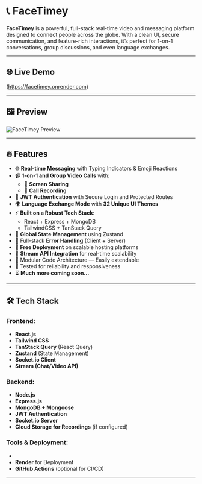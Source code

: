 # 📞 FaceTimey

**FaceTimey** is a powerful, full-stack real-time video and messaging platform designed to connect people across the globe. With a clean UI, secure communication, and feature-rich interactions, it’s perfect for 1-on-1 conversations, group discussions, and even language exchanges.

---

## 🌐 Live Demo

(https://facetimey.onrender.com)  


---

## 🖼️ Preview

![FaceTimey Preview](./screenshots/preview.png)  


---

## 🔥 Features

- 🌐 **Real-time Messaging** with Typing Indicators & Emoji Reactions
- 📹 **1-on-1 and Group Video Calls** with:
  - 🔄 **Screen Sharing**
  - 🎥 **Call Recording**
- 🔐 **JWT Authentication** with Secure Login and Protected Routes
- 🌍 **Language Exchange Mode** with **32 Unique UI Themes**
- ⚡ **Built on a Robust Tech Stack**:
  - React + Express + MongoDB
  - TailwindCSS + TanStack Query
- 🧠 **Global State Management** using Zustand
- 🚨 Full-stack **Error Handling** (Client + Server)
- 🚀 **Free Deployment** on scalable hosting platforms
- 🎯 **Stream API Integration** for real-time scalability
- 🧩 Modular Code Architecture — Easily extendable
- 🧪 Tested for reliability and responsiveness
- ⏳ **Much more coming soon...**

---

## 🛠️ Tech Stack

### Frontend:
- **React.js**
- **Tailwind CSS**
- **TanStack Query** (React Query)
- **Zustand** (State Management)
- **Socket.io Client**
- **Stream (Chat/Video API)**

### Backend:
- **Node.js**
- **Express.js**
- **MongoDB + Mongoose**
- **JWT Authentication**
- **Socket.io Server**
- **Cloud Storage for Recordings** (if configured)

### Tools & Deployment:
- 
- **Render** for Deployment
- **GitHub Actions** (optional for CI/CD)

---



